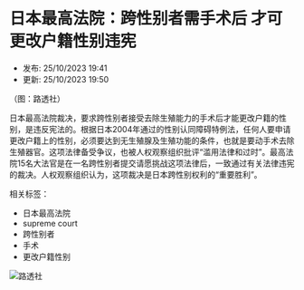 # 日本最高法院：跨性别者需手术后 才可更改户籍性别违宪

- 发布: 25/10/2023 19:41
- 更新: 25/10/2023 19:50

（图：路透社）

日本最高法院裁决，要求跨性别者接受去除生殖能力的手术后才能更改户籍的性别，是违反宪法的。根据日本2004年通过的性别认同障碍特例法，任何人要申请更改户籍上的性别，必须要达到无生殖腺及生殖功能的条件，也就是要动手术去除生殖器官。这项法律备受争议，也被人权观察组织批评“滥用法律和过时”。最高法院15名大法官是在一名跨性别者提交请愿挑战这项法律后，一致通过有关法律违宪的裁决。人权观察组织认为，这项裁决是日本跨性别权利的“重要胜利”。

相关标签：
- 日本最高法院
- supreme court
- 跨性别者
- 手术
- 更改户籍性别

![路透社](https://dam.mediacorp.sg/image/upload/s--OZrL8zdF--/c_crop,h_432,w_769,x_103,y_0/c_fill,g_auto,h_468,w_830/f_auto,q_auto/v1/8world/images/2025/02/10/2025-02-10_22h22_20.png?itok=qHqKz3ch)